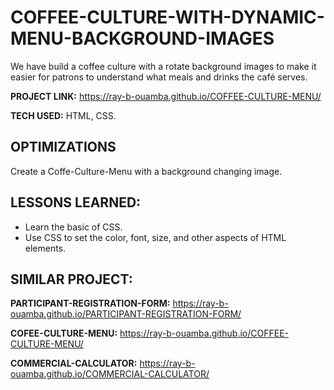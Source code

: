 # COFFEE-CULTURE-WITH-DYNAMIC-MENU-BACKGROUND-IMAGES

We have build a coffee culture with a rotate background images to make it easier for patrons to understand what meals and drinks the café serves. 

**PROJECT LINK:**  https://ray-b-ouamba.github.io/COFFEE-CULTURE-MENU/

**TECH USED:** 
HTML, CSS.

## OPTIMIZATIONS
Create a Coffe-Culture-Menu with a background changing image. 

## LESSONS LEARNED:
* Learn the basic of CSS.
* Use CSS to set the color, font, size, and other aspects of HTML elements.

## SIMILAR PROJECT:

**PARTICIPANT-REGISTRATION-FORM:** https://ray-b-ouamba.github.io/PARTICIPANT-REGISTRATION-FORM/

**COFEE-CULTURE-MENU:** https://ray-b-ouamba.github.io/COFFEE-CULTURE-MENU/

**COMMERCIAL-CALCULATOR:** https://ray-b-ouamba.github.io/COMMERCIAL-CALCULATOR/

